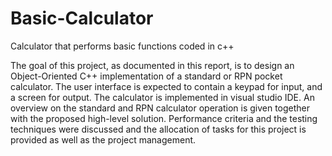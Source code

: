 # Basic-Calculator
Calculator that performs basic functions coded in c++

The goal of this project, as documented in this report, is to design an Object-Oriented C++ implementation of a standard or RPN pocket calculator. The user interface is expected to contain a keypad for input, and a screen for output. The calculator is implemented in visual studio IDE. An overview on the standard and RPN calculator operation is given together with the proposed high-level solution. Performance criteria and the testing techniques were discussed and the allocation of tasks for this project is provided as well as the project management.
